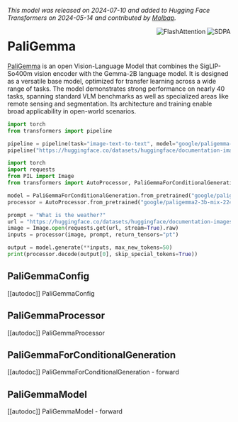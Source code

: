 <!--Copyright 2024 The HuggingFace Team. All rights reserved.

Licensed under the Apache License, Version 2.0 (the "License"); you may not use this file except in compliance with
the License. You may obtain a copy of the License at

http://www.apache.org/licenses/LICENSE-2.0

Unless required by applicable law or agreed to in writing, software distributed under the License is distributed on
an "AS IS" BASIS, WITHOUT WARRANTIES OR CONDITIONS OF ANY KIND, either express or implied. See the License for the
specific language governing permissions and limitations under the License.

⚠️ Note that this file is in Markdown but contain specific syntax for our doc-builder (similar to MDX) that may not be
rendered properly in your Markdown viewer.

-->
*This model was released on 2024-07-10 and added to Hugging Face Transformers on 2024-05-14 and contributed by [Molbap](https://huggingface.co/Molbap).*

<div style="float: right;">
    <div class="flex flex-wrap space-x-1">
        <img alt="FlashAttention" src="https://img.shields.io/badge/%E2%9A%A1%EF%B8%8E%20FlashAttention-eae0c8?style=flat">
        <img alt="SDPA" src="https://img.shields.io/badge/SDPA-DE3412?style=flat&logo=pytorch&logoColor=white">
    </div>
</div>

# PaliGemma

[PaliGemma](https://huggingface.co/papers/2407.07726) is an open Vision-Language Model that combines the SigLIP-So400m vision encoder with the Gemma-2B language model. It is designed as a versatile base model, optimized for transfer learning across a wide range of tasks. The model demonstrates strong performance on nearly 40 tasks, spanning standard VLM benchmarks as well as specialized areas like remote sensing and segmentation. Its architecture and training enable broad applicability in open-world scenarios.

<hfoptions id="usage">
<hfoption id="Pipeline">

```py
import torch
from transformers import pipeline

pipeline = pipeline(task="image-text-to-text", model="google/paligemma-3b-mix-224", dtype="auto")
pipeline("https://huggingface.co/datasets/huggingface/documentation-images/resolve/main/pipeline-cat-chonk.jpeg", "What is the weather?")
```

</hfoption>
<hfoption id="PaliGemmaForConditionalGeneration">

```py
import torch
import requests
from PIL import Image
from transformers import AutoProcessor, PaliGemmaForConditionalGeneration

model = PaliGemmaForConditionalGeneration.from_pretrained("google/paligemma2-3b-mix-224", dtype="auto")
processor = AutoProcessor.from_pretrained("google/paligemma2-3b-mix-224")

prompt = "What is the weather?"
url = "https://huggingface.co/datasets/huggingface/documentation-images/resolve/main/pipeline-cat-chonk.jpeg"
image = Image.open(requests.get(url, stream=True).raw)
inputs = processor(image, prompt, return_tensors="pt")

output = model.generate(**inputs, max_new_tokens=50)
print(processor.decode(output[0], skip_special_tokens=True))
```

</hfoption>
</hfoptions>

## PaliGemmaConfig

[[autodoc]] PaliGemmaConfig

## PaliGemmaProcessor

[[autodoc]] PaliGemmaProcessor

## PaliGemmaForConditionalGeneration

[[autodoc]] PaliGemmaForConditionalGeneration
    - forward

## PaliGemmaModel

[[autodoc]] PaliGemmaModel
    - forward
